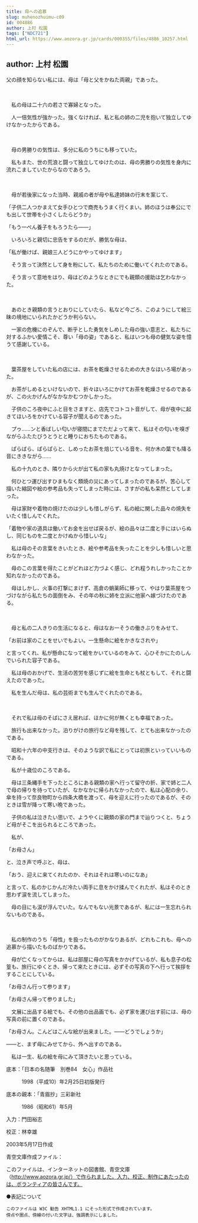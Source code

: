```yaml
---
title: 母への追慕
slug: muhenozhuimu-c09
id: 004886
author: 上村 松園
tags: ["NDC721"]
html_url: https://www.aozora.gr.jp/cards/000355/files/4886_10257.html
---
```


## author: 上村 松園

父の顔を知らない私には、母は「母と父をかねた両親」であった。

　

　私の母は二十六の若さで寡婦となった。

　人一倍気性が強かった。強くなければ、私と私の姉の二児を抱いて独立してゆけなかったからである。

　

　母の男勝りの気性は、多分に私のうちにも移っていた。

　私もまた、世の荒浪と闘って独立してゆけたのは、母の男勝りの気性を身内に流れこましていたからなのであろう。

　

　母が若後家になった当時、親戚の者が母や私達姉妹の行末を案じて、

「子供二人つかまえて女手ひとつで商売もうまく行くまい。姉のほうは奉公にでも出して世帯を小さくしたらどうか」

「もう一ぺん養子をもろうたら――」

　いろいろと親切に忠告をするのだが、勝気な母は、

「私が働けば、親娘三人どうにかやってゆけます」

　そう言って決然として身を粉にして、私たちのために働いてくれたのである。

　そう言って意地をはり、母はどのようなときにでも親類の援助は乞わなかった。

　

　あのとき親類の言うとおりにしていたら、私など今ごろ、このようにして絵三昧の境地にいられたかどうか判らない。

　一家の危機にのぞんで、断乎とした勇気をしめした母の強い意志と、私たちに対するふかい愛情こそ、尊い「母の姿」であると、私はいつも母の健気な姿を憶うて感謝している。

　

　葉茶屋をしていた私の店には、お茶を乾燥させるための大きなほいろ場があった。

　お茶がしめるといけないので、折々ほいろにかけてお茶を乾燥させるのであるが、この火かげんがなかなかむつかしかった。

　子供のころ夜中にふと目をさますと、店先でコトコト音がして、母が夜中に起きてほいろをかけている容子が聞えるのであった。

　プゥ……ンと香ばしい匂いが寝間にまでただよって来て、私はその匂いを嗅ぎながらふたたびうとうとと睡りにおちたものである。

　ぱらばら、ぱらぱらと、しめったお茶を焙じている音を、何か木の葉でも降る音にききながら……



　私の十九のとき、隣りから火が出て私の家も丸焼けとなってしまった。

　何ひとつ運び出すひまもなく類焼の災にあってしまったのであるが、苦心して描いた縮図や絵の参考品も失ってしまった時には、さすがの私も呆然としてしまった。

　母は家財や着物の焼けたのは少しも惜しがらず、私の絵に関した品々の焼失をいたく惜しんでくれた。

「着物や家の道具は働いてお金を出せば戻るが、絵の品々は二度と手にはいらぬし、同じものを二度とかけぬから惜しいな」



　私は母のその言葉をきいたとき、絵や参考品を失ったことを少しも惜しいと思わなかった。

　母のこの言葉を得たことがどれほど力づよく感じ、どれ程うれしかったことか知れなかったのである。



　母はしかし、火事の打撃にまけず、高倉の蛸薬師に移って、やはり葉茶屋をつづけながら私たちの面倒をみ、その年の秋に姉を立派に他家へ嫁づけたのである。

　

　母と私の二人きりの生活になると、母はなお一そうの働きぶりをみせて、

「お前は家のことをせいでもよい。一生懸命に絵をかきなされや」

と言ってくれ、私が懸命になって絵をかいているのをみて、心ひそかにたのしんでいられた容子である。

　私は母のおかげで、生活の苦労を感じずに絵を生命とも杖ともして、それと闘えたのであった。

　私を生んだ母は、私の芸術までも生んでくれたのである。

　

　それで私は母のそばにさえ居れば、ほかに何が無くとも幸福であった。

　旅行も出来なかった。泊りがけの旅行など母を残して、とても出来なかったのである。

　昭和十六年の中支行きは、そのような訳で私にとっては初旅といっていいものである。



　私が十歳位のころである。

　母は三条縄手を下ったところにある親類の家へ行って留守の折、家で姉と二人で母の帰りを待っていたが、なかなかに帰られなかったので、私は心配の余り、傘を持って奈良物町から四条大橋を渡って、母を迎えに行ったのであるが、そのときは雪が降って寒い晩であった。

　子供の私は泣きたい思いで、ようやくに親類の家の門まで辿りつくと、ちょうど母がそこを出られるところであった。

　私が、

「お母さん」

と、泣き声で呼ぶと、母は、

「おう、迎えに来てくれたのか、それはそれは寒いのになあ」

と言って、私のかじかんだ冷たい両手に息をかけ揉んでくれたが、私はそのとき思わず涙を流してしまった。

　母の目にも涙が浮んでいた。なんでもない光景であるが、私には一生忘れられないものである。

　

　私の制作のうち「母性」を扱ったものがかなりあるが、どれもこれも、母への追慕から描いたものばかりである。



　母が亡くなってからは、私は部屋に母の写真をかかげているが、私も息子の松篁も、旅行にゆくとき、帰って来たときには、必ずその写真の下へ行って挨拶をすることにしている。

「お母さん行って参ります」

「お母さん帰って参りました」



　文展に出品する絵でも、その他の出品画でも、必ず家を運び出す前には、母の写真の前に置くのである。

「お母さん。こんどはこんな絵が出来ました。――どうでしょうか」

――と、まず母にみせてから、外へ出すのである。

　私は一生、私の絵を母にみて頂きたいと思っている。













底本：「日本の名随筆　別巻84　女心」作品社


　　　1998（平成10）年2月25日初版発行

底本の親本：「青眉抄」三彩新社

　　　1986（昭和61）年5月

入力：門田裕志

校正：林幸雄

2003年5月17日作成

青空文庫作成ファイル：

このファイルは、インターネットの図書館、青空文庫（http://www.aozora.gr.jp/）で作られました。入力、校正、制作にあたったのは、ボランティアの皆さんです。











●表記について


	このファイルは W3C 勧告 XHTML1.1 にそった形式で作成されています。
	傍点や圏点、傍線の付いた文字は、強調表示にしました。